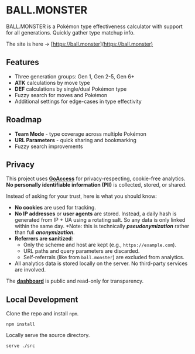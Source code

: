 # BALL.MONSTER

BALL.MONSTER is a Pokémon type effectiveness calculator with support for all generations. Quickly gather type matchup info.

The site is here → [https://ball.monster](https://ball.monster)

## Features
- Three generation groups: Gen 1, Gen 2-5, Gen 6+
- **ATK** calculations by move type
- **DEF** calculations by single/dual Pokémon type
- Fuzzy search for moves and Pokémon
- Additional settings for edge-cases in type effectivity

## Roadmap
- **Team Mode** - type coverage across multiple Pokémon
- **URL Parameters** - quick sharing and bookmarking
- Fuzzy search improvements

## Privacy
This project uses **[GoAccess](https://goaccess.io/)** for privacy-respecting, cookie-free analytics. **No personally identifiable information (PII)** is collected, stored, or shared.

Instead of asking for your trust, here is what you should know:
- **No cookies** are used for tracking.
- **No IP addresses** or **user agents** are stored. Instead, a daily hash is generated from IP + UA using a rotating salt. So any data is only linked within the same day. *Note: this is technically ***pseudonymization*** rather than full ***anonymization***.
- **Referrers are sanitized**:
  - Only the scheme and host are kept (e.g., `https://example.com`).
  - URL paths and query parameters are discarded.
  - Self-referrals (like from `ball.monster`) are excluded from analytics.
- All analytics data is stored locally on the server. No third-party services are involved.

The **[dashboard](https://dash.ball.monster)** is public and read-only for transparency.

## Local Development
Clone the repo and install `npm`.
```code
npm install
```
Locally serve the source directory.
```code
serve ./src
```